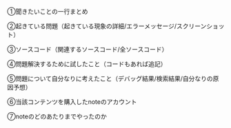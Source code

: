 ①聞きたいことの一行まとめ

②起きている問題（起きている現象の詳細/エラーメッセージ/スクリーンショット）

③ソースコード（関連するソースコード/全ソースコード）

④問題解決するために試したこと（コードもあれば追記）

⑤問題について自分なりに考えたこと（デバッグ結果/検索結果/自分なりの原因予想）

⑥当該コンテンツを購入したnoteのアカウント

⑦noteのどのあたりまでやったのか

<!-- 質問ルールは以下を確認してください。 -->
<!-- https://github.com/cohki0305/SlackCloneApp/issues/5 -->
